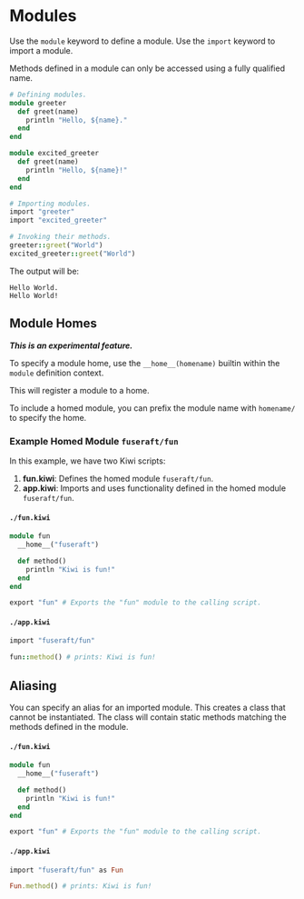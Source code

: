 # Modules

Use the `module` keyword to define a module. Use the `import` keyword to import a module.

Methods defined in a module can only be accessed using a fully qualified name.

```ruby
# Defining modules.
module greeter
  def greet(name)
    println "Hello, ${name}."
  end
end

module excited_greeter
  def greet(name)
    println "Hello, ${name}!"
  end
end

# Importing modules.
import "greeter"
import "excited_greeter"

# Invoking their methods.
greeter::greet("World")
excited_greeter::greet("World")
```

The output will be:
```
Hello World.
Hello World!
```

## Module Homes

***This is an experimental feature.***

To specify a module home, use the `__home__(homename)` builtin within the `module` definition context.

This will register a module to a home.

To include a homed module, you can prefix the module name with `homename/` to specify the home.

### Example Homed Module `fuseraft/fun`

In this example, we have two Kiwi scripts:
1. **fun.kiwi**: Defines the homed module `fuseraft/fun`.
2. **app.kiwi**: Imports and uses functionality defined in the homed module `fuseraft/fun`.

#### `./fun.kiwi`
```ruby
module fun
  __home__("fuseraft")

  def method()
    println "Kiwi is fun!"
  end
end

export "fun" # Exports the "fun" module to the calling script.
```

#### `./app.kiwi`
```ruby
import "fuseraft/fun"

fun::method() # prints: Kiwi is fun!
```

## Aliasing

You can specify an alias for an imported module. This creates a class that cannot be instantiated. The class will contain static methods matching the methods defined in the module. 

#### `./fun.kiwi`
```ruby
module fun
  __home__("fuseraft")

  def method()
    println "Kiwi is fun!"
  end
end

export "fun" # Exports the "fun" module to the calling script.
```

#### `./app.kiwi`
```ruby
import "fuseraft/fun" as Fun

Fun.method() # prints: Kiwi is fun!
```